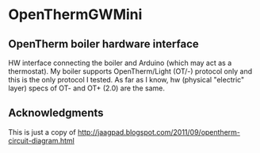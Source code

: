 # OpenThermGWMini
## OpenTherm boiler hardware interface


HW interface connecting the boiler and Arduino (which may act as a thermostat). 
My boiler supports OpenTherm/Light (OT/-) protocol only and this is the only protocol I tested. 
As far as I know, hw (physical "electric" layer) specs of OT- and OT+ (2.0) are the same.

## Acknowledgments
This is just a copy of
http://jaagpad.blogspot.com/2011/09/opentherm-circuit-diagram.html
